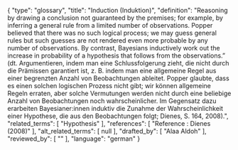 {
    "type": "glossary",
    "title": "Induction (Induktion)",
    "definition": "Reasoning by drawing a conclusion not guaranteed by the premises; for example, by inferring a general rule from a limited number of observations. Popper believed that there was no such logical process; we may guess general rules but such guesses are not rendered even more probable by any number of observations. By contrast, Bayesians inductively work out the increase in probability of a hypothesis that follows from the observations.” (dt. Argumentieren, indem man eine Schlussfolgerung zieht, die nicht durch die Prämissen garantiert ist, z. B. indem man eine allgemeine Regel aus einer begrenzten Anzahl von Beobachtungen ableitet. Popper glaubte, dass es einen solchen logischen Prozess nicht gibt; wir können allgemeine Regeln erraten, aber solche Vermutungen werden nicht durch eine beliebige Anzahl von Beobachtungen noch wahrscheinlicher. Im Gegensatz dazu erarbeiten Bayesianer:innen induktiv die Zunahme der Wahrscheinlichkeit einer Hypothese, die aus den Beobachtungen folgt; Dienes, S. 164, 2008).",
    "related_terms": [
        "Hypothesis"
    ],
    "references": [
        "Reference : Dienes (2008)"
    ],
    "alt_related_terms": [
        null
    ],
    "drafted_by": [
        "Alaa Aldoh"
    ],
    "reviewed_by": [
        ""
    ],
    "language": "german"
}
